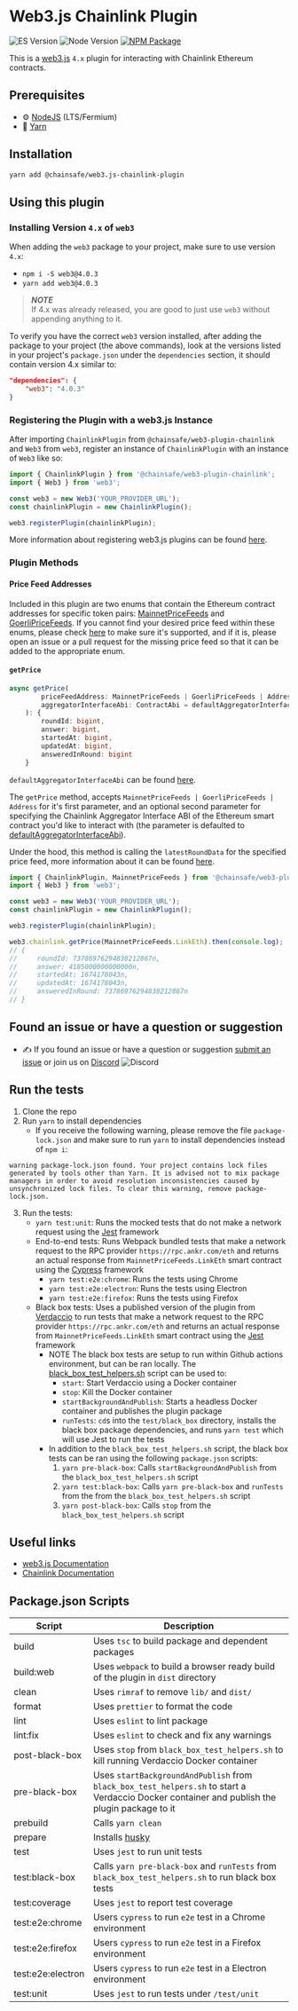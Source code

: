 # Web3.js Chainlink Plugin

![ES Version](https://img.shields.io/badge/ES-2020-yellow)
![Node Version](https://img.shields.io/badge/node-18.x-green)
[![NPM Package][npm-image]][npm-url]

This is a [web3.js](https://github.com/web3/web3.js) `4.x` plugin for interacting with Chainlink Ethereum contracts.

## Prerequisites

-   :gear: [NodeJS](https://nodejs.org/) (LTS/Fermium)
-   :toolbox: [Yarn](https://yarnpkg.com/)

## Installation

```bash
yarn add @chainsafe/web3.js-chainlink-plugin
```

## Using this plugin

### Installing Version `4.x` of `web3`

When adding the `web3` package to your project, make sure to use version `4.x`:

-   `npm i -S web3@4.0.3`
-   `yarn add web3@4.0.3`

> **_NOTE_**  
> If 4.x was already released, you are good to just use `web3` without appending anything to it.

To verify you have the correct `web3` version installed, after adding the package to your project (the above commands), look at the versions listed in your project's `package.json` under the `dependencies` section, it should contain version 4.x similar to:

```json
"dependencies": {
	"web3": "4.0.3"
}
```

### Registering the Plugin with a web3.js Instance

After importing `ChainlinkPlugin` from `@chainsafe/web3-plugin-chainlink` and `Web3` from `web3`, register an instance of `ChainlinkPlugin` with an instance of `Web3` like so:

```typescript
import { ChainlinkPlugin } from '@chainsafe/web3-plugin-chainlink';
import { Web3 } from 'web3';

const web3 = new Web3('YOUR_PROVIDER_URL');
const chainlinkPlugin = new ChainlinkPlugin();

web3.registerPlugin(chainlinkPlugin);
```

More information about registering web3.js plugins can be found [here](https://docs.web3js.org/guides/web3_plugin_guide/plugin_authors/).

### Plugin Methods

#### Price Feed Addresses

Included in this plugin are two enums that contain the Ethereum contract addresses for specific token pairs: [MainnetPriceFeeds](https://github.com/ChainSafe/web3.js-plugin-chainlink/blob/b688d4aede593e4faf2668e565caf4882c88abc9/src/types.ts#L11) and [GoerliPriceFeeds](https://github.com/ChainSafe/web3.js-plugin-chainlink/blob/b688d4aede593e4faf2668e565caf4882c88abc9/src/types.ts#L250). If you cannot find your desired price feed within these enums, please check [here](https://docs.chain.link/docs/data-feeds/price-feeds/addresses) to make sure it's supported, and if it is, please open an issue or a pull request for the missing price feed so that it can be added to the appropriate enum.

#### `getPrice`

```typescript
async getPrice(
		priceFeedAddress: MainnetPriceFeeds | GoerliPriceFeeds | Address,
		aggregatorInterfaceAbi: ContractAbi = defaultAggregatorInterfaceAbi,
	): {
        roundId: bigint,
        answer: bigint,
        startedAt: bigint,
        updatedAt: bigint,
        answeredInRound: bigint
    }
```

`defaultAggregatorInterfaceAbi` can be found [here](https://github.com/ChainSafe/web3.js-plugin-chainlink/blob/master/src/aggregator_v3_interface_abi.ts).

The `getPrice` method, accepts `MainnetPriceFeeds | GoerliPriceFeeds | Address` for it's first parameter, and an optional second parameter for specifying the Chainlink Aggregator Interface ABI of the Ethereum smart contract you'd like to interact with (the parameter is defaulted to [defaultAggregatorInterfaceAbi](https://github.com/ChainSafe/web3.js-plugin-chainlink/blob/master/src/aggregator_v3_interface_abi.ts)).

Under the hood, this method is calling the `latestRoundData` for the specified price feed, more information about it can be found [here](https://docs.chain.link/data-feeds/price-feeds/api-reference#latestrounddata).

```typescript
import { ChainlinkPlugin, MainnetPriceFeeds } from '@chainsafe/web3-plugin-chainlink';
import { Web3 } from 'web3';

const web3 = new Web3('YOUR_PROVIDER_URL');
const chainlinkPlugin = new ChainlinkPlugin();

web3.registerPlugin(chainlinkPlugin);

web3.chainlink.getPrice(MainnetPriceFeeds.LinkEth).then(console.log);
// {
//     roundId: 73786976294838212867n,
//     answer: 4185000000000000n,
//     startedAt: 1674178043n,
//     updatedAt: 1674178043n,
//     answeredInRound: 73786976294838212867n
// }
```

## Found an issue or have a question or suggestion

-   :writing_hand: If you found an issue or have a question or suggestion [submit an issue](https://github.com/ChainSafe/web3.js-plugin-chainlink/issues/new) or join us on [Discord](https://discord.gg/yjyvFRP)
    ![Discord](https://img.shields.io/discord/593655374469660673.svg?label=Discord&logo=discord)

## Run the tests

1. Clone the repo
2. Run `yarn` to install dependencies
    - If you receive the following warning, please remove the file `package-lock.json` and make sure to run `yarn` to install dependencies instead of `npm i`:

```console
warning package-lock.json found. Your project contains lock files generated by tools other than Yarn. It is advised not to mix package managers in order to avoid resolution inconsistencies caused by unsynchronized lock files. To clear this warning, remove package-lock.json.
```

3. Run the tests:
    - `yarn test:unit`: Runs the mocked tests that do not make a network request using the [Jest](https://jestjs.io/) framework
    - End-to-end tests: Runs Webpack bundled tests that make a network request to the RPC provider `https://rpc.ankr.com/eth` and returns an actual response from `MainnetPriceFeeds.LinkEth` smart contract using the [Cypress](https://www.cypress.io/) framework
        - `yarn test:e2e:chrome`: Runs the tests using Chrome
        - `yarn test:e2e:electron`: Runs the tests using Electron
        - `yarn test:e2e:firefox`: Runs the tests using Firefox
    - Black box tests: Uses a published version of the plugin from [Verdaccio](https://verdaccio.org/) to run tests that make a network request to the RPC provider `https://rpc.ankr.com/eth` and returns an actual response from `MainnetPriceFeeds.LinkEth` smart contract using the [Jest](https://jestjs.io/) framework
        - NOTE The black box tests are setup to run within Github actions environment, but can be ran locally. The [black_box_test_helpers.sh](https://github.com/ChainSafe/web3.js-plugin-chainlink/blob/master/scripts/black_box_test_helpers.sh) script can be used to:
            - `start`: Start Verdaccio using a Docker container
            - `stop`: Kill the Docker container
            - `startBackgroundAndPublish`: Starts a headless Docker container and publishes the plugin package
            - `runTests`: `cd`s into the `test/black_box` directory, installs the black box package dependencies, and runs `yarn test` which will use Jest to run the tests
        - In addition to the `black_box_test_helpers.sh` script, the black box tests can be ran using the following `package.json` scripts:
            1. `yarn pre-black-box`: Calls `startBackgroundAndPublish` from the `black_box_test_helpers.sh` script
            2. `yarn test:black-box`: Calls `yarn pre-black-box` and `runTests` from the from the `black_box_test_helpers.sh` script
            3. `yarn post-black-box`: Calls `stop` from the `black_box_test_helpers.sh` script

## Useful links

-   [web3.js Documentation](https://docs.web3js.org/)
-   [Chainlink Documentation](https://docs.chain.link/docs)

## Package.json Scripts

| Script            | Description                                                                                                                                  |
| ----------------- | -------------------------------------------------------------------------------------------------------------------------------------------- |
| build             | Uses `tsc` to build package and dependent packages                                                                                           |
| build:web         | Uses `webpack` to build a browser ready build of the plugin in `dist` directory                                                              |
| clean             | Uses `rimraf` to remove `lib/` and `dist/`                                                                                                   |
| format            | Uses `prettier` to format the code                                                                                                           |
| lint              | Uses `eslint` to lint package                                                                                                                |
| lint:fix          | Uses `eslint` to check and fix any warnings                                                                                                  |
| post-black-box    | Uses `stop` from `black_box_test_helpers.sh` to kill running Verdaccio Docker container                                                      |
| pre-black-box     | Uses `startBackgroundAndPublish` from `black_box_test_helpers.sh` to start a Verdaccio Docker container and publish the plugin package to it |
| prebuild          | Calls `yarn clean`                                                                                                                           |
| prepare           | Installs [husky](https://github.com/typicode/husky)                                                                                          |
| test              | Uses `jest` to run unit tests                                                                                                                |
| test:black-box    | Calls `yarn pre-black-box` and `runTests` from `black_box_test_helpers.sh` to run black box tests                                            |
| test:coverage     | Uses `jest` to report test coverage                                                                                                          |
| test:e2e:chrome   | Users `cypress` to run `e2e` test in a Chrome environment                                                                                    |
| test:e2e:firefox  | Users `cypress` to run `e2e` test in a Firefox environment                                                                                   |
| test:e2e:electron | Users `cypress` to run `e2e` test in a Electron environment                                                                                  |
| test:unit         | Uses `jest` to run tests under `/test/unit`                                                                                                  |

[npm-image]: https://img.shields.io/npm/v/web3-core-method.svg
[npm-url]: https://npmjs.org/packages/web3
